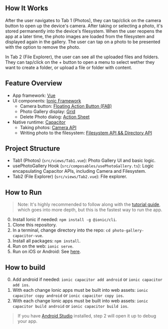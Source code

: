 ## How It Works

After the user navigates to Tab 1 (Photos), they can tap/click on the camera button to open up the device's camera. After taking or selecting a photo, it's stored permanently into the device's filesystem. When the user reopens the app at a later time, the photo images are loaded from the filesystem and displayed again in the gallery. The user can tap on a photo to be presented with the option to remove the photo.

In Tab 2 (File Explorer), the user can see all the uploaded files and folders. They can tap/click on the + button to open a menu to select wether they want to create a folder, or upload a file or folder with content.

## Feature Overview

* App framework: [Vue](https://vuejs.org/)
* UI components: [Ionic Framework](https://ionicframework.com/docs/components)
  * Camera button: [Floating Action Button (FAB)](https://ionicframework.com/docs/api/fab)
  * Photo Gallery display: [Grid](https://ionicframework.com/docs/api/grid)
  * Delete Photo dialog: [Action Sheet](https://ionicframework.com/docs/api/action-sheet)
* Native runtime: [Capacitor](https://capacitorjs.com)
  * Taking photos: [Camera API](https://capacitorjs.com/docs/apis/camera)
  * Writing photo to the filesystem: [Filesystem API && Directory API](https://capacitorjs.com/docs/apis/filesystem)

## Project Structure

* Tab1 (Photos) (`src/views/Tab1.vue`): Photo Gallery UI and basic logic.
* usePhotoGallery Hook (`src/composables/usePhotoGallery.ts`): Logic encapsulating Capacitor APIs, including Camera and Filesystem.
* Tab2 (File Explorer) (`src/views/Tab2.vue`): File explorer.

## How to Run

> Note: It's highly recommended to follow along with the [tutorial guide](https://ionicframework.com/docs/vue/your-first-app), which goes into more depth, but this is the fastest way to run the app.

0) Install Ionic if needed: `npm install -g @ionic/cli`.
1) Clone this repository.
2) In a terminal, change directory into the repo: `cd photo-gallery-capacitor-vue`.
3) Install all packages: `npm install`.
4) Run on the web: `ionic serve`.
5) Run on iOS or Android: See [here](https://ionicframework.com/docs/building/running).

## How to build

0) Add android if needed: `ionic capacitor add android` or `ionic capacitor add ios`.
1) With each change Ionic apps must be built into web assets: `ionic capacitor copy android` or `ionic capacitor copy ios`.
2) With each change Ionic apps must be built into web assets: `ionic capacitor build android` or `ionic capacitor build ios`.

> If you have [Android Studio](https://developer.android.com/studio) installed, step 2 will open it up to debug your app.
